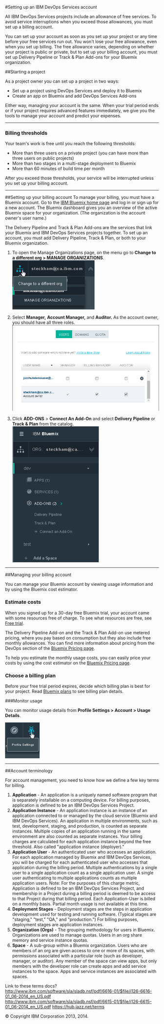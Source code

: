 #Setting up an IBM DevOps Services account

All IBM DevOps Services projects include an allowance of free services. To avoid service interruptions when you exceed those allowances, you must set up a billing account. 

You can set up your account as soon as you set up your project or any time before your free services run out. You won't lose your free allowance, even when you set up billing. The free allowance varies, depending on whether your project is public or private, but to set up your billing account, you must set up Delivery Pipeline or Track & Plan Add-ons for your Bluemix organization.

##Starting a project

As a project owner you can set up a project in two ways:
* Set up a project using DevOps Services and deploy it to Bluemix
* Create an app on Bluemix and add DevOps Services Add-ons

Either way, managing your account is the same. When your trial period ends or if your project requires advanced features immediately, we give you the tools to manage your account and predict your expenses.

---

### Billing thresholds

Your team's work is free until you reach the following thresholds:
* More than three users on a private project (you can have more than three users on public projects)
* More than two stages in a multi-stage deployment to Bluemix
* More than 60 minutes of build time per month

After you exceed those thresholds, your service will be interrupted unless you set up your billing account.

---
##Setting up your billing account
To manage your billing, you must have a Bluemix account. Go to the [IBM Bluemix home page](https://bluemix.net/) and log in or sign up for a new account. The Bluemix dashboard gives you an overview of the active Bluemix space for your organization. (The organization is the account owner's user name.)


The Delivery Pipeline and Track & Plan Add-ons are the services that link your Bluemix and IBM DevOps Services projects together.
To set up an account, you must add Delivery Pipeline, Track & Plan, or both to your Bluemix organization. 

1. To open the Manage Organizations page, on the menu go to **Change to a different org > MANAGE ORGANIZATIONS**.
![Bluemix manage organizations](images/bm-manageorg.png)

2. Select **Manager,** **Account Manager,** and **Auditor.** As the account owner, you should have all three roles.
![Bluemix owner roles](images/bm-owneroles.png)

3. Click **ADD-ONS** > **Connect An Add-On** and 
select **Delivery Pipeline** or **Track & Plan** from the catalog.
![Bluemix connect add-on](images/bm-connectaddon.png)


---
##Managing your billing account

You can manage your Bluemix account by viewing usage information and by using the Bluemix cost estimator.

### Estimate costs

When you signed up for a 30-day free Bluemix trial, your account 
came with some resources free of charge. 
To see what resources are free, see [Free trial](https://www.ng.bluemix.net/docs/#acctmgmt/billing.html#bil_freetrial).

The Delivery Pipeline Add-on and the Track & Plan Add-on
use metered pricing, where you pay based on consumption but they also include free
monthly allowances. You can find more information about pricing from the DevOps section of the 
[Bluemix Pricing page](https://bluemix.net/#/pricing).

To help you estimate the monthly usage costs, you can easily price your costs
by using the cost estimator on the [Bluemix Pricing page](https://bluemix.net/#/pricing).


### Choose a billing plan

Before your free trial period expires, decide which billing plan 
is best for your project. Read [Bluemix plans](https://www.ng.bluemix.net/docs/#acctmgmt/billing.html#bil_plan)
to see billing plan details.

###Monitor usage 

You can monitor usage details from **Profile Settings > Account > Usage Details**.

![Bluemix profile settings](images/bm-profilesettings.png)



---
##Account terminology

For account management, you need to know how we define a few key terms for billing. 
1. **Application** - An application is a uniquely named software program that is separately installable on 
a computing device. For billing purposes, application is defined to be an IBM DevOps Services 
Project.
2. **Application Instance** - An application instance is an instance of an application connected to or managed 
by the cloud service (Bluemix and IBM DevOps Services). An application in multiple environments, such as test, development, staging, and 
production, is counted as separate instances. Multiple copies of an application running in the same 
environment are also counted as separate instances. Your billing charges are calculated for each application instance beyond the free threshold. Also called "application instance (deployer)." 
3. **Application User** -  An authenticated user who accesses an application. For each application managed by Bluemix and IBM DevOps Services, you will be charged for each 
authenticated user who accesses that application during the billing period. Multiple authentications by a 
single user to a single application count as a single application user. A single user authenticating to 
multiple applications counts as multiple application users. 
Note: For the purposes of this charge metric, Application is defined to be an IBM DevOps Services 
Project, and membership in a Project during a billing period is deemed to be access to that Project during 
that billing period. Each Application-User is billed on a monthly basis. Partial month usage is not available at this time. 
4. **Deployment Stages** - Deployment stages are the steps in application development used for testing and running software. (Typical stages are "staging," "test," "QA," and "production.") For billing purposes, deployment stages are application instances.
5. **Organization (Orgs)** - The grouping methodology for users in Bluemix. Organizations are used to manage quotas. Users in an org share memory and service instance quotas. 
6. **Space** - A sub-group within a Bluemix organization. Users who are members of an org are given access to one or more of its spaces, with permissions associated with a particular role (such as developer, manager, or auditor). Any member of the space can view apps, but only members with the developer role can create apps and add service instances to the space. Apps and service instances are associated with spaces. 

Link to these terms docs? 
http://www.ibm.com/software/sla/sladb.nsf/pdf/6616-01/$file/i126-6616-01_06-2014_en_US.pdf
http://www.ibm.com/software/sla/sladb.nsf/pdf/6615-01/$file/i126-6615-01_06-2014_en_US.pdf
https://hub.jazz.net/terms


&copy; Copyright IBM Corporation 2013, 2014.
